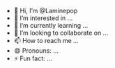 - 👋 Hi, I’m @Laminepop
- 👀 I’m interested in ...
- 🌱 I’m currently learning ...
- 💞️ I’m looking to collaborate on ...
- 📫 How to reach me ...
- 😄 Pronouns: ...
- ⚡ Fun fact: ...

<!---
Laminepop/Laminepop is a ✨ special ✨ repository because its `README.md` (this file) appears on your GitHub profile.
You can click the Preview link to take a look at your changes.
--->
